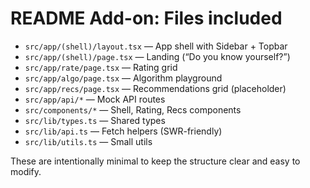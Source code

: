 # README Add-on: Files included

- `src/app/(shell)/layout.tsx` — App shell with Sidebar + Topbar
- `src/app/(shell)/page.tsx` — Landing (“Do you know yourself?”)
- `src/app/rate/page.tsx` — Rating grid
- `src/app/algo/page.tsx` — Algorithm playground
- `src/app/recs/page.tsx` — Recommendations grid (placeholder)
- `src/app/api/*` — Mock API routes
- `src/components/*` — Shell, Rating, Recs components
- `src/lib/types.ts` — Shared types
- `src/lib/api.ts` — Fetch helpers (SWR-friendly)
- `src/lib/utils.ts` — Small utils

These are intentionally minimal to keep the structure clear and easy to modify.
